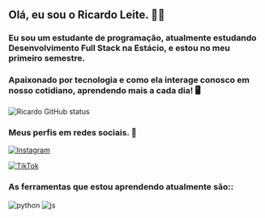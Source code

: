 ## Olá, eu sou o Ricardo Leite. 👋🏼

### Eu sou um estudante de programação, atualmente estudando Desenvolvimento Full Stack na Estácio, e estou no meu primeiro semestre.
### Apaixonado por tecnologia e como ela interage conosco em nosso cotidiano, aprendendo mais a cada dia! 🖥️

![Ricardo GitHub status](https://github-readme-stats.vercel.app/api?username=Ric4rdo-Leite&show_icons=true&theme=radical)

### Meus perfis em redes sociais. 📱

[![Instagram](https://img.shields.io/badge/Instagram-E4405F?style=for-the-badge&logo=instagram&logoColor=white)](https://www.instagram.com/ricardo20.mp4/)

[![TikTok](https://img.shields.io/badge/TikTok-000000?style=for-the-badge&logo=tiktok&logoColor=white)](https://www.tiktok.com/@ricardo20.mp4)

### As ferramentas que estou aprendendo atualmente são::

<div style="display: inline_block">
  <img align="center" alt="python" src="https://img.shields.io/badge/Python-14354C?style=for-the-badge&logo=python&logoColor=white" />
  <img align="center" alt="js" src="https://img.shields.io/badge/JavaScript-323330?style=for-the-badge&logo=javascript&logoColor=F7DF1E" />
</div><br/>
